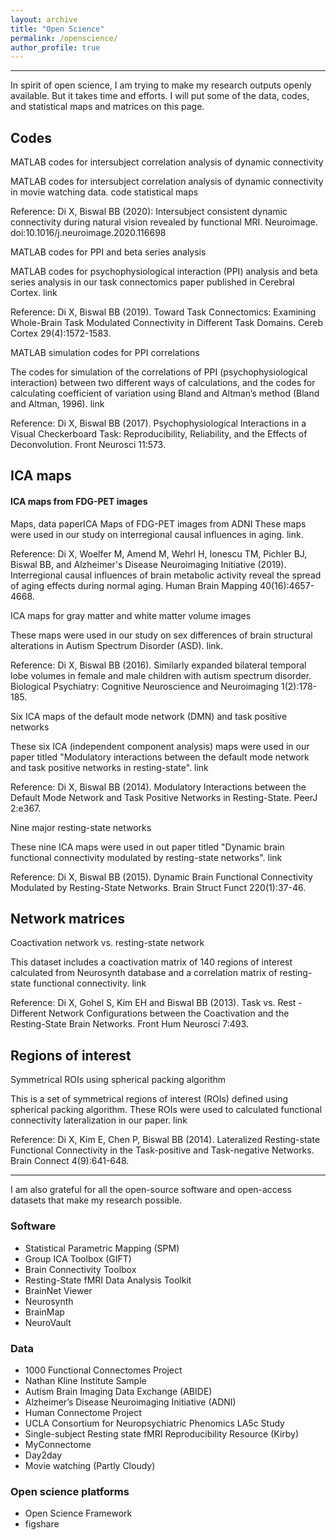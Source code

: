 ```yaml
---
layout: archive
title: "Open Science"
permalink: /openscience/
author_profile: true
---
```


------
In spirit of open science, I am trying to make my research outputs openly available. But it takes time and efforts. I will put some of the data, codes, and statistical maps and matrices on this page. 

## Codes
MATLAB codes for intersubject correlation analysis of dynamic connectivity

MATLAB codes for intersubject correlation analysis of dynamic connectivity in movie watching data. code statistical maps

Reference: Di X, Biswal BB (2020): Intersubject consistent dynamic connectivity during natural vision revealed by functional MRI. Neuroimage. doi:10.1016/j.neuroimage.2020.116698

MATLAB codes for PPI and beta series analysis

MATLAB codes for psychophysiological interaction (PPI) analysis and beta series analysis in our task connectomics paper published in Cerebral Cortex. link

Reference: Di X, Biswal BB (2019). Toward Task Connectomics: Examining Whole-Brain Task Modulated Connectivity in Different Task Domains. Cereb Cortex 29(4):1572-1583.

MATLAB simulation codes for PPI correlations

The codes for simulation of the correlations of PPI (psychophysiological interaction) between two different ways of calculations, and the codes for calculating coefficient of variation using Bland and Altman’s method (Bland and Altman, 1996). link

Reference: Di X, Biswal BB (2017). Psychophysiological Interactions in a Visual Checkerboard Task: Reproducibility, Reliability, and the Effects of Deconvolution. Front Neurosci 11:573.

## ICA maps
#### ICA maps from FDG-PET images
Maps, data paperICA Maps of FDG-PET images from ADNI
These maps were used in our study on interregional causal influences in aging. link. 

Reference: Di X, Woelfer M, Amend M, Wehrl H, Ionescu TM, Pichler BJ, Biswal BB, and Alzheimer's Disease Neuroimaging Initiative (2019). Interregional causal influences of brain metabolic activity reveal the spread of aging effects during normal aging. Human Brain Mapping 40(16):4657-4668.

ICA maps for gray matter and white matter volume images

These maps were used in our study on sex differences of brain structural alterations in Autism Spectrum Disorder (ASD). link. 

Reference: Di X, Biswal BB (2016). Similarly expanded bilateral temporal lobe volumes in female and male children with autism spectrum disorder. Biological Psychiatry: Cognitive Neuroscience and Neuroimaging 1(2):178-185.

Six ICA maps of the default mode network (DMN) and task positive networks

These six ICA (independent component analysis) maps were used in our paper titled "Modulatory interactions between the default mode network and task positive networks in resting-state". link 

Reference: Di X, Biswal BB (2014). Modulatory Interactions between the Default Mode Network and Task Positive Networks in Resting-State. PeerJ 2:e367.

Nine major resting-state networks

These nine ICA maps were used in out paper titled "Dynamic brain functional connectivity modulated by resting-state networks". link

Reference: Di X, Biswal BB (2015). Dynamic Brain Functional Connectivity Modulated by Resting-State Networks. Brain Struct Funct 220(1):37-46.

## Network matrices
Coactivation network vs. resting-state network

This dataset includes a coactivation matrix of 140 regions of interest calculated from Neurosynth database and a correlation matrix of resting-state functional connectivity. link 

Reference: Di X, Gohel S, Kim EH and Biswal BB (2013). Task vs. Rest - Different Network Configurations between the Coactivation and the Resting-State Brain Networks. Front Hum Neurosci 7:493. 

## Regions of interest
Symmetrical ROIs using spherical packing algorithm

This is a set of symmetrical regions of interest (ROIs) defined using spherical packing algorithm. These ROIs were used to calculated functional connectivity lateralization in our paper. link 

Reference:  Di X, Kim E, Chen P, Biswal BB (2014). Lateralized Resting-state Functional Connectivity in the Task-positive and Task-negative Networks. Brain Connect 4(9):641-648.

------
I am also grateful for all the open-source software and open-access datasets that make my research possible.

### Software
* Statistical Parametric Mapping (SPM)
* Group ICA Toolbox (GIFT)
* Brain Connectivity Toolbox
* Resting-State fMRI Data Analysis Toolkit
* BrainNet Viewer
* Neurosynth
* BrainMap
* NeuroVault

### Data
* 1000 Functional Connectomes Project
* Nathan Kline Institute Sample
* Autism Brain Imaging Data Exchange (ABIDE)
* Alzheimer’s Disease Neuroimaging Initiative (ADNI)
* Human Connectome Project
* UCLA Consortium for Neuropsychiatric Phenomics LA5c Study
* Single-subject Resting state fMRI Reproducibility Resource (Kirby)
* MyConnectome
* Day2day
* Movie watching (Partly Cloudy)

### Open science platforms
* Open Science Framework
* figshare
